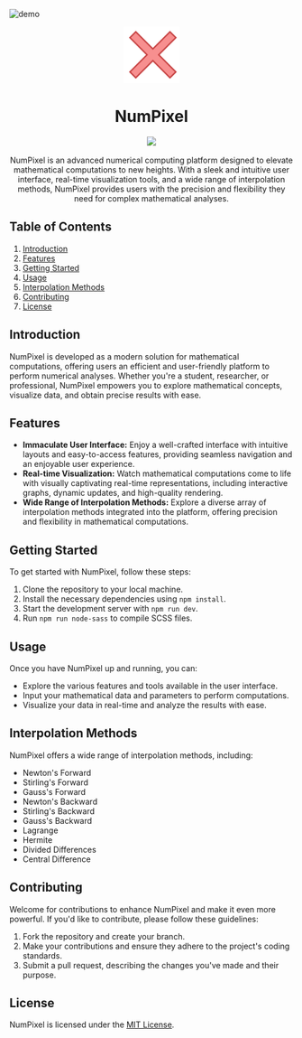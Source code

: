 ![demo](https://github.com/JohnRaivenOlazo/NumPixel/assets/137252774/66f34141-d159-46ba-aa1a-0afabdac7a3a)

<div align="center">
<a href="https://numpixel.vercel.app">
<img src="public/logo.png" alt="NumPixel Logo" width="100" height="100"/>
</a>   
<h1>NumPixel</h1>
</div>

<div align="center">
    <img src="https://skillicons.dev/icons?i=react,javascript,vite,scss" /><br>
  <p>
    NumPixel is an advanced numerical computing platform designed to elevate mathematical computations to new heights. With a sleek and intuitive user interface, real-time visualization tools, and a wide range of interpolation methods, NumPixel provides users with the precision and flexibility they need for complex mathematical analyses.
  </p>
</div>

## Table of Contents
1. [Introduction](#introduction)
2. [Features](#features)
3. [Getting Started](#getting-started)
4. [Usage](#usage)
5. [Interpolation Methods](#interpolation-methods)
6. [Contributing](#contributing)
7. [License](#license)

## Introduction
NumPixel is developed as a modern solution for mathematical computations, offering users an efficient and user-friendly platform to perform numerical analyses. Whether you're a student, researcher, or professional, NumPixel empowers you to explore mathematical concepts, visualize data, and obtain precise results with ease.

## Features
- **Immaculate User Interface:** Enjoy a well-crafted interface with intuitive layouts and easy-to-access features, providing seamless navigation and an enjoyable user experience.
- **Real-time Visualization:** Watch mathematical computations come to life with visually captivating real-time representations, including interactive graphs, dynamic updates, and high-quality rendering.
- **Wide Range of Interpolation Methods:** Explore a diverse array of interpolation methods integrated into the platform, offering precision and flexibility in mathematical computations.

## Getting Started
To get started with NumPixel, follow these steps:
1. Clone the repository to your local machine.
2. Install the necessary dependencies using `npm install`.
3. Start the development server with `npm run dev`.
4. Run `npm run node-sass` to compile SCSS files.

## Usage
Once you have NumPixel up and running, you can:
- Explore the various features and tools available in the user interface.
- Input your mathematical data and parameters to perform computations.
- Visualize your data in real-time and analyze the results with ease.

## Interpolation Methods
NumPixel offers a wide range of interpolation methods, including:
- Newton's Forward
- Stirling's Forward
- Gauss's Forward
- Newton's Backward
- Stirling's Backward
- Gauss's Backward
- Lagrange
- Hermite
- Divided Differences
- Central Difference

## Contributing
Welcome for contributions to enhance NumPixel and make it even more powerful. If you'd like to contribute, please follow these guidelines:
1. Fork the repository and create your branch.
2. Make your contributions and ensure they adhere to the project's coding standards.
3. Submit a pull request, describing the changes you've made and their purpose.

## License
NumPixel is licensed under the [MIT License](LICENSE).

